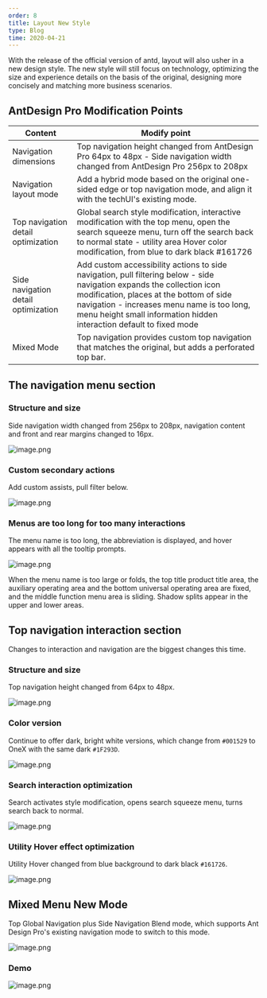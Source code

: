 ```yaml
---
order: 8
title: Layout New Style
type: Blog
time: 2020-04-21
---
```


With the release of the official version of antd, layout will also usher in a new design style. The new style will still focus on technology, optimizing the size and experience details on the basis of the original, designing more concisely and matching more business scenarios.

## AntDesign Pro Modification Points

| Content | Modify point |
| --- | --- |
| Navigation dimensions | Top navigation height changed from AntDesign Pro 64px to 48px - Side navigation width changed from AntDesign Pro 256px to 208px |
| Navigation layout mode | Add a hybrid mode based on the original one-sided edge or top navigation mode, and align it with the techUI's existing mode. |
| Top navigation detail optimization | Global search style modification, interactive modification with the top menu, open the search squeeze menu, turn off the search back to normal state - utility area Hover color modification, from blue to dark black #161726 |
| Side navigation detail optimization | Add custom accessibility actions to side navigation, pull filtering below - side navigation expands the collection icon modification, places at the bottom of side navigation - increases menu name is too long, menu height small information hidden interaction default to fixed mode |
| Mixed Mode | Top navigation provides custom top navigation that matches the original, but adds a perforated top bar. |

## The navigation menu section

### Structure and size

Side navigation width changed from 256px to 208px, navigation content and front and rear margins changed to 16px.

![image.png](https://gw.alipayobjects.com/zos/antfincdn/sEHoMffUP%26/1586503920221-16d9c22e-1373-40c9-8d08-e6edf5c68ee2.png)

### Custom secondary actions

Add custom assists, pull filter below.

![image.png](https://gw.alipayobjects.com/zos/antfincdn/gScRFjhdce/1586503972482-1f62c5ec-e6ce-478f-a7c6-2362d7c888f1.png)

### Menus are too long for too many interactions

The menu name is too long, the abbreviation is displayed, and hover appears with all the tooltip prompts.

![image.png](https://gw.alipayobjects.com/zos/antfincdn/4gtxYL3HP8/1586505237583-656e788e-d9d0-4d14-9278-dac102b9edd0.png)

When the menu name is too large or folds, the top title product title area, the auxiliary operating area and the bottom universal operating area are fixed, and the middle function menu area is sliding. Shadow splits appear in the upper and lower areas.

## Top navigation interaction section

Changes to interaction and navigation are the biggest changes this time.

### Structure and size

Top navigation height changed from 64px to 48px.

![image.png](https://gw.alipayobjects.com/zos/antfincdn/UtfyUhUaSV/1586502220305-25adb29e-5609-4eda-b4c4-ca117ec52580.png)

### Color version

Continue to offer dark, bright white versions, which change from `#001529` to OneX with the same dark `#1F293D`.

![image.png](https://gw.alipayobjects.com/zos/antfincdn/BnkRy%26WUJ9/1586502256521-88d3b504-de75-4ac0-a7c9-d6cd15bcae99%252520%281%29.png)

### Search interaction optimization

Search activates style modification, opens search squeeze menu, turns search back to normal.

![image.png](https://gw.alipayobjects.com/zos/antfincdn/0Xx9XYePgQ/1586503735289-59c77d00-2428-49a8-9bd2-d47330e2831c%252520%281%29.png)

### Utility Hover effect optimization

Utility Hover changed from blue background to dark black `#161726`.

![image.png](hthttps://gw.alipayobjects.com/zos/antfincdn/dvccJS41Tl/1586503854420-8236a5b9-66da-48a7-9f58-ea5c40a3b479.png)

## Mixed Menu New Mode

Top Global Navigation plus Side Navigation Blend mode, which supports Ant Design Pro's existing navigation mode to switch to this mode.

![image.png](https://gw.alipayobjects.com/zos/antfincdn/HSeAGqaEwn/1586504755352-479bf47d-97a6-4080-afed-d38ffe905e57.png)

### Demo

![image.png](https://gw.alipayobjects.com/zos/antfincdn/1r4WQhweas/1586964514728-bdca9455-e887-4c94-8091-30cf008937c8.png)
